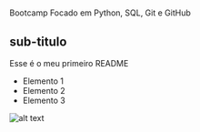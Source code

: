 #
Bootcamp Focado em Python, SQL, Git e GitHub
## sub-titulo 
Esse é o meu primeiro README


- Elemento 1
- Elemento 2
- Elemento 3



![alt text](image-1.png)
